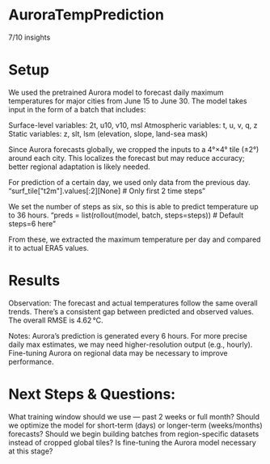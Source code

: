 # AuroraTempPrediction

7/10 insights

# Setup
We used the pretrained Aurora model to forecast daily maximum temperatures for major cities from June 15 to June 30. The model takes input in the form of a batch that includes:

Surface-level variables: 2t, u10, v10, msl
Atmospheric variables: t, u, v, q, z
Static variables: z, slt, lsm (elevation, slope, land-sea mask)

Since Aurora forecasts globally, we cropped the inputs to a 4°×4° tile (±2°) around each city. This localizes the forecast but may reduce accuracy; better regional adaptation is likely needed.

For prediction of a certain day, we used only data from the previous day.
“surf_tile["t2m"].values[:2][None]  # Only first 2 time steps”

We set the number of steps as six, so this is able to predict temperature up to 36 hours.
“preds = list(rollout(model, batch, steps=steps))  # Default steps=6 here”

From these, we extracted the maximum temperature per day and compared it to actual ERA5 values.

# Results

Observation:
The forecast and actual temperatures follow the same overall trends.
There’s a consistent gap between predicted and observed values.
The overall RMSE is 4.62 °C.

Notes:
Aurora’s prediction is generated every 6 hours. For more precise daily max estimates, we may need higher-resolution output (e.g., hourly).
Fine-tuning Aurora on regional data may be necessary to improve performance.


# Next Steps & Questions:
What training window should we use — past 2 weeks or full month?
Should we optimize the model for short-term (days) or longer-term (weeks/months) forecasts?
Should we begin building batches from region-specific datasets instead of cropped global tiles?
Is fine-tuning the Aurora model necessary at this stage?

